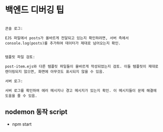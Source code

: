 # 백엔드 디버깅 팁

```

콘솔 로그:

EJS 파일에서 posts가 올바르게 전달되고 있는지 확인하려면, 서버 측에서 console.log(posts)를 추가하여 데이터가 제대로 넘어오는지 확인.


템플릿 파일 검토:

post-item.ejs와 다른 템플릿 파일들이 올바르게 작성되었는지 검토. 이들 템플릿이 제대로 렌더링되지 않으면, 화면에 아무것도 표시되지 않을 수 있음.

서버 로그:

서버 로그를 확인하여 에러 메시지나 경고 메시지가 있는지 확인. 이 메시지들이 문제 해결에 도움을 줄 수 있음.

```

## nodemon 동작 script
- npm start 